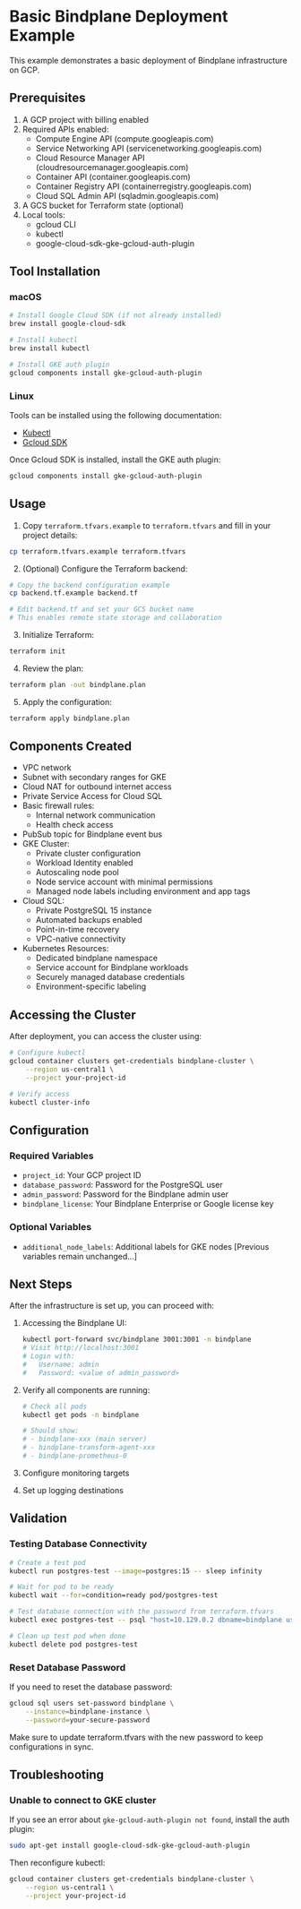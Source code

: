 # Basic Bindplane Deployment Example

This example demonstrates a basic deployment of Bindplane infrastructure on GCP.

## Prerequisites

1. A GCP project with billing enabled
2. Required APIs enabled:
   - Compute Engine API (compute.googleapis.com)
   - Service Networking API (servicenetworking.googleapis.com)
   - Cloud Resource Manager API (cloudresourcemanager.googleapis.com)
   - Container API (container.googleapis.com)
   - Container Registry API (containerregistry.googleapis.com)
   - Cloud SQL Admin API (sqladmin.googleapis.com)
3. A GCS bucket for Terraform state (optional)
4. Local tools:
   - gcloud CLI
   - kubectl
   - google-cloud-sdk-gke-gcloud-auth-plugin

## Tool Installation

### macOS

```bash
# Install Google Cloud SDK (if not already installed)
brew install google-cloud-sdk

# Install kubectl
brew install kubectl

# Install GKE auth plugin
gcloud components install gke-gcloud-auth-plugin
```

### Linux

Tools can be installed using the following documentation:

- [Kubectl](https://kubernetes.io/docs/tasks/tools/install-kubectl-linux/)
- [Gcloud SDK](https://cloud.google.com/sdk/docs/install#linux)

Once Gcloud SDK is installed, install the GKE auth plugin:

```bash
gcloud components install gke-gcloud-auth-plugin
```

## Usage

1. Copy `terraform.tfvars.example` to `terraform.tfvars` and fill in your project details:

```bash
cp terraform.tfvars.example terraform.tfvars
```

2. (Optional) Configure the Terraform backend:

```bash
# Copy the backend configuration example
cp backend.tf.example backend.tf

# Edit backend.tf and set your GCS bucket name
# This enables remote state storage and collaboration
```

3. Initialize Terraform:

```bash
terraform init
```

4. Review the plan:

```bash
terraform plan -out bindplane.plan
```

5. Apply the configuration:

```bash
terraform apply bindplane.plan
```

## Components Created

- VPC network
- Subnet with secondary ranges for GKE
- Cloud NAT for outbound internet access
- Private Service Access for Cloud SQL
- Basic firewall rules:
  - Internal network communication
  - Health check access
- PubSub topic for Bindplane event bus
- GKE Cluster:
  - Private cluster configuration
  - Workload Identity enabled
  - Autoscaling node pool
  - Node service account with minimal permissions
  - Managed node labels including environment and app tags
- Cloud SQL:
  - Private PostgreSQL 15 instance
  - Automated backups enabled
  - Point-in-time recovery
  - VPC-native connectivity
- Kubernetes Resources:
  - Dedicated bindplane namespace
  - Service account for Bindplane workloads
  - Securely managed database credentials
  - Environment-specific labeling

## Accessing the Cluster

After deployment, you can access the cluster using:

```bash
# Configure kubectl
gcloud container clusters get-credentials bindplane-cluster \
    --region us-central1 \
    --project your-project-id

# Verify access
kubectl cluster-info
```

## Configuration

### Required Variables

- `project_id`: Your GCP project ID
- `database_password`: Password for the PostgreSQL user
- `admin_password`: Password for the Bindplane admin user
- `bindplane_license`: Your Bindplane Enterprise or Google license key

### Optional Variables

- `additional_node_labels`: Additional labels for GKE nodes
  [Previous variables remain unchanged...]

## Next Steps

After the infrastructure is set up, you can proceed with:

1. Accessing the Bindplane UI:
   ```bash
   kubectl port-forward svc/bindplane 3001:3001 -n bindplane
   # Visit http://localhost:3001
   # Login with:
   #   Username: admin
   #   Password: <value of admin_password>
   ```
2. Verify all components are running:

   ```bash
   # Check all pods
   kubectl get pods -n bindplane

   # Should show:
   # - bindplane-xxx (main server)
   # - bindplane-transform-agent-xxx
   # - bindplane-prometheus-0
   ```

3. Configure monitoring targets
4. Set up logging destinations

## Validation

### Testing Database Connectivity

```bash
# Create a test pod
kubectl run postgres-test --image=postgres:15 -- sleep infinity

# Wait for pod to be ready
kubectl wait --for=condition=ready pod/postgres-test

# Test database connection with the password from terraform.tfvars
kubectl exec postgres-test -- psql "host=10.129.0.2 dbname=bindplane user=bindplane password=your-secure-password"

# Clean up test pod when done
kubectl delete pod postgres-test
```

### Reset Database Password

If you need to reset the database password:

```bash
gcloud sql users set-password bindplane \
    --instance=bindplane-instance \
    --password=your-secure-password
```

Make sure to update terraform.tfvars with the new password to keep configurations in sync.

## Troubleshooting

### Unable to connect to GKE cluster

If you see an error about `gke-gcloud-auth-plugin not found`, install the auth plugin:

```bash
sudo apt-get install google-cloud-sdk-gke-gcloud-auth-plugin
```

Then reconfigure kubectl:

```bash
gcloud container clusters get-credentials bindplane-cluster \
    --region us-central1 \
    --project your-project-id
```
